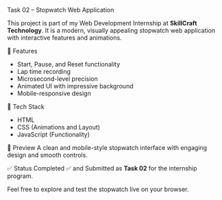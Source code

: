 Task 02 – Stopwatch Web Application

This project is part of my Web Development Internship at **SkillCraft Technology**. It is a modern, visually appealing stopwatch web application with interactive features and animations.

 🔧 Features
- Start, Pause, and Reset functionality
- Lap time recording
- Microsecond-level precision
- Animated UI with impressive background
- Mobile-responsive design

 📁 Tech Stack
- HTML
- CSS (Animations and Layout)
- JavaScript (Functionality)

📸 Preview
A clean and mobile-style stopwatch interface with engaging design and smooth controls.

✅ Status
Completed ✅ and Submitted as **Task 02** for the internship program.



Feel free to explore and test the stopwatch live on your browser.
